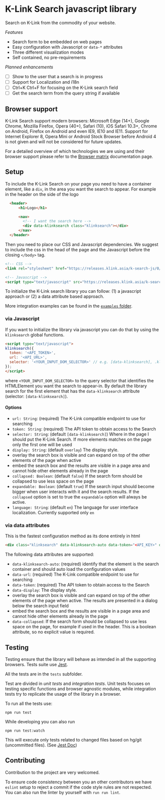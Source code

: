 # K-Link Search javascript library

Search on K-Link from the commodity of your website.

_Features_

- Search form to be embedded on web pages
- Easy configuration with Javascript or `data-*` attributes
- Three different visualization modes
- Self contained, no pre-requirements

_Planned enhancements_

* [ ] Show to the user that a search is in progress
* [ ] Support for Localization and i18n
* [ ] Ctrl+K Ctrl+F for focusing on the K-Link search field
* [ ] Get the search term from the query string if available

## Browser support

K-Link Search support modern browsers: Microsoft Edge (14+), Google Chrome, Mozilla Firefox, 
Opera (40+), Safari (10), iOS Safari 10.3+, Chrome on Android, Firefox on Android and even IE9, 
IE10 and IE11. Support for Internet Explorer 8, Opera Mini or Android Stock Browser before Android 4 
is not given and will not be considered for future updates.

For a detailed overview of which technologies we are using and their browser support please 
refer to the [Browser matrix](./docs/browser-matrix.md) documentation page.

## Setup

To include the K-Link Search on your page you need to have a container element, like a `div`, in the area you want 
the search to appear. For example in the header on the side of the logo

```html
  <header>
      <h1>Logo</h1>

      <nav>
        <!-- I want the search here -->
        <div data-klinksearch class="klinksearch"></div>
      </nav>
  </header>
```

Then you need to place our CSS and Javascript dependencies. We suggest to include the css in the head of the page 
and the Javascript before the closing `</body>` tag.

```html
<!-- CSS -->
<link rel="stylesheet" href="https://releases.klink.asia/k-search-js/0/klinksearch.min.css" />

<!-- Javascript -->
<script type="text/javascript" src="https://releases.klink.asia/k-search-js/0/klinksearch.min.js"></script>
```

To initialize the K-Link search library you can follow: (1) a javascript approach or (2) a data attribute based approach.

More integration examples can be found in the [`examples` folder](./examples).

### via Javascript

If you want to initialize the library via javascript you can do that by using the `klinksearch` global functions.

```html
<script type="text/javascript">
klinksearch({
  token: '<API_TOKEN>',
  url: '<API_URL>',
  selector: '<YOUR_INPUT_DOM_SELECTOR>' // e.g. [data-klinksearch], .klinksearch, ...
});
</script>
```

where `<YOUR_INPUT_DOM_SELECTOR>` to the query selector that identifies the HTMLElement you want the search to appear-in.
By default the library search for the first element that has the `data-klinksearch` attribute (selector: `[data-klinksearch]`).


#### Options

- `url: String`: (required) The K-Link compatible endpoint to use for searching
- `token: String`: (required) The API token to obtain access to the Search
- `selector: String`: (default `[data-klinksearch]`) Where in the page I should put the K-Link Search. 
   If more elements matches on the page only the first one will be used
- `display: String`: (default `overlay`) The display style.
 - overlay the search box is visible and can expand on top of the other elements of the page when active
 - embed the search box and the results are visible in a page area and cannot hide other elements already in the page
- `collapsed: Boolean`: (default `false`) If the search form should be collapsed to use less space on the page
- `expandable: Boolean`: (default `true`) If the search input should become bigger when user interacts with it and the 
   search results. If the `collapsed` option is set to true the `expandable` option will always be active.
- `language: String`: (default `en`) The language for user interface localization. Currently supported only `en`

### via data attributes

This is the fastest configuration method as its done entirely in html

```html
<div class="klinksearch" data-klinksearch-auto data-token="<API_KEY>" data-url="<URL_TO_KLINK>"></div>
```

The following data attributes are supported:

- `data-klinksearch-auto`: (required) identify that the element is the search container and should auto load 
   the configuration values
- `data-url`: (required) The K-Link compatible endpoint to use for searching
- `data-token`: (required) The API token to obtain access to the Search
- `data-display`: The display style.
 - overlay the search box is visible and can expand on top of the other elements of the page when active. The 
   results are presented in a dialog below the search input field
 - embed the search box and the results are visible in a page area and cannot hide other elements already in the page
- `data-collapsed`: If the search form should be collapsed to use less space on the page, for example if used in the header.
  This is a boolean attribute, so no explicit value is required.


## Testing

Testing ensure that the library will behave as intended in all the supporting browsers. 
Tests suite use [Jest](https://facebook.github.io/jest/).

All the tests are in the `tests` subfolder.

Test are divided in _unit tests_ and _integration tests_. Unit tests focuses on testing specific functions 
and browser agnostic modules, while integration tests try to replicate the usage of the library in a browser.

To run all the tests use:

```
npm run test
```

While developing you can also run 

```
npm run test:watch
```

This will execute only tests related to changed files based on hg/git (uncommitted files). 
(See [Jest Doc](https://facebook.github.io/jest/docs/cli.html#running-from-the-command-line))

## Contributing

Contribution to the project are very welcomed.

To ensure code consistency between you an other contributors we have `eslint` setup to reject a commit if the code 
style rules are not respected. You can also run the linter by yourself with `run run lint`.
